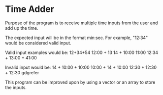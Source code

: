 # Time Adder

Purpose of the program is to receive multiple time inputs from the user and add up the time.

The expected input will be in the format min:sec.
For example, "12:34" would be considered valid input.

Valid input examples would be:
    12+34+54
    12:00 + 13
    14 + 10:00
    11:00
    12:34 + 13:00 + 41:00

Invalid input would be:
    14 + 10:00 + 10:00
    10:00 + 14 + 10:00
    12:30 + 12:30 + 12:30
    gdgrefer

This program can be improved upon by using a vector or an array to store the inputs.